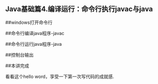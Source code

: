 Java基础篇4.编译运行：命令行执行javac与java
---

##windows打开命令行

##命令行编译java程序-javac

##命令行运行java程序-java

##控制台输出

##本讲完成

看看这个hello word，享受一下第一次写代码的成就感.   
